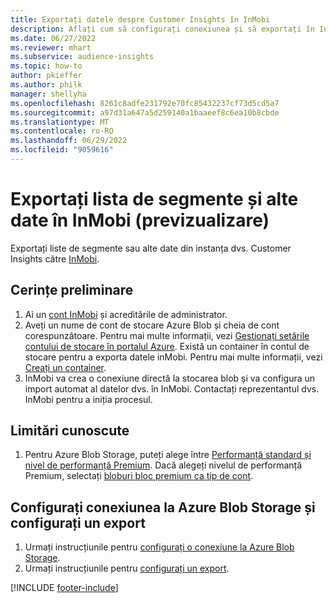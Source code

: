 ```yaml
---
title: Exportați datele despre Customer Insights în InMobi
description: Aflați cum să configurați conexiunea și să exportați în InMobi.
ms.date: 06/27/2022
ms.reviewer: mhart
ms.subservice: audience-insights
ms.topic: how-to
author: pkieffer
ms.author: philk
manager: shellyha
ms.openlocfilehash: 8261c8adfe231792e70fc85432237cf73d5cd5a7
ms.sourcegitcommit: a97d31a647a5d259140a1baaeef8c6ea10b8cbde
ms.translationtype: MT
ms.contentlocale: ro-RO
ms.lasthandoff: 06/29/2022
ms.locfileid: "9059616"
---
```

# <a name="export-segment-list-and-other-data-to-inmobi-preview"></a>Exportați lista de segmente și alte date în InMobi (previzualizare)

Exportați liste de segmente sau alte date din instanța dvs. Customer Insights către [InMobi](https://www.inmobi.com/).

## <a name="prerequisites"></a>Cerințe preliminare

1. Ai un [cont InMobi](https://www.inmobi.com/) și acreditările de administrator.
1. Aveți un nume de cont de stocare Azure Blob și cheia de cont corespunzătoare. Pentru mai multe informații, vezi [Gestionați setările contului de stocare în portalul Azure](/azure/storage/common/storage-account-manage). Există un container în contul de stocare pentru a exporta datele inMobi. Pentru mai multe informații, vezi [Creați un container](/azure/storage/blobs/storage-quickstart-blobs-portal#create-a-container).
1. InMobi va crea o conexiune directă la stocarea blob și va configura un import automat al datelor dvs. în InMobi. Contactați reprezentantul dvs. InMobi pentru a iniția procesul.

## <a name="known-limitations"></a>Limitări cunoscute

1. Pentru Azure Blob Storage, puteți alege între [Performanță standard și nivel de performanță Premium](/azure/storage/blobs/storage-blob-performance-tiers). Dacă alegeți nivelul de performanță Premium, selectați [bloburi bloc premium ca tip de cont](/azure/storage/common/storage-account-overview#types-of-storage-accounts).

## <a name="set-up-the-connection-to-azure-blob-storage-and-configure-an-export"></a>Configurați conexiunea la Azure Blob Storage și configurați un export

1. Urmați instrucțiunile pentru [configurați o conexiune la Azure Blob Storage](export-azure-blob-storage.md).
2. Urmați instrucțiunile pentru [configurați un export](export-azure-blob-storage.md#configure-an-export).

[!INCLUDE [footer-include](includes/footer-banner.md)]
